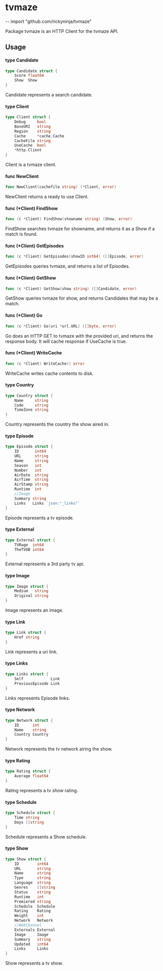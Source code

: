 # tvmaze
--
    import "github.com/rickyninja/tvmaze"

Package tvmaze is an HTTP Client for the tvmaze API.

## Usage

#### type Candidate

```go
type Candidate struct {
	Score float64
	Show  Show
}
```

Candidate represents a search candidate.

#### type Client

```go
type Client struct {
	Debug     bool
	BaseURI   string
	Region    string
	Cache     *cache.Cache
	CacheFile string
	UseCache  bool
	*http.Client
}
```

Client is a tvmaze client.

#### func  NewClient

```go
func NewClient(cachefile string) (*Client, error)
```
NewClient returns a ready to use Client.

#### func (*Client) FindShow

```go
func (c *Client) FindShow(showname string) (Show, error)
```
FindShow searches tvmaze for showname, and returns it as a Show if a match is
found.

#### func (*Client) GetEpisodes

```go
func (c *Client) GetEpisodes(showID int64) ([]Episode, error)
```
GetEpisodes queries tvmaze, and returns a list of Episodes.

#### func (*Client) GetShow

```go
func (c *Client) GetShow(show string) ([]Candidate, error)
```
GetShow queries tvmaze for show, and returns Candidates that may be a match.

#### func (*Client) Go

```go
func (c *Client) Go(uri *url.URL) ([]byte, error)
```
Go does an HTTP GET to tvmaze with the provided uri, and returns the response
body. It will cache response if UseCache is true.

#### func (*Client) WriteCache

```go
func (c *Client) WriteCache() error
```
WriteCache writes cache contents to disk.

#### type Country

```go
type Country struct {
	Name     string
	Code     string
	TimeZone string
}
```

Country represents the country the show aired in.

#### type Episode

```go
type Episode struct {
	ID       int64
	URL      string
	Name     string
	Season   int
	Number   int
	AirDate  string
	AirTime  string
	AirStamp string
	Runtime  int
	//Image
	Summary string
	Links   Links `json:"_links"`
}
```

Episode represents a tv episode.

#### type External

```go
type External struct {
	TVRage  int64
	TheTVDB int64
}
```

External represents a 3rd party tv api.

#### type Image

```go
type Image struct {
	Medium   string
	Original string
}
```

Image represents an image.

#### type Link

```go
type Link struct {
	Href string
}
```

Link represents a uri link.

#### type Links

```go
type Links struct {
	Self            Link
	PreviousEpisode Link
}
```

Links represents Episode links.

#### type Network

```go
type Network struct {
	ID      int
	Name    string
	Country Country
}
```

Network represents the tv network airing the show.

#### type Rating

```go
type Rating struct {
	Average float64
}
```

Rating represents a tv show rating.

#### type Schedule

```go
type Schedule struct {
	Time string
	Days []string
}
```

Schedule represents a Show schedule.

#### type Show

```go
type Show struct {
	ID        int64
	URL       string
	Name      string
	Type      string
	Language  string
	Genres    []string
	Status    string
	Runtime   int
	Premiered string
	Schedule  Schedule
	Rating    Rating
	Weight    int
	Network   Network
	//WebChannel
	Externals External
	Image     Image
	Summary   string
	Updated   int64
	Links     Links
}
```

Show represents a tv show.

